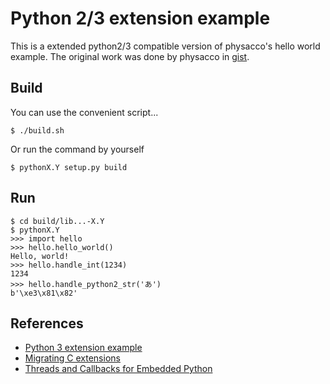 # Python 2/3 extension example

This is a extended python2/3 compatible version of physacco's hello world example. The original work was done by physacco in [gist](https://gist.github.com/physacco/2e1b52415f3a964ad2a542a99bebed8f).

## Build

You can use the convenient script...

```
$ ./build.sh
```

Or run the command by yourself

```
$ pythonX.Y setup.py build
```

## Run

```
$ cd build/lib...-X.Y
$ pythonX.Y
>>> import hello
>>> hello.hello_world()
Hello, world!
>>> hello.handle_int(1234)
1234
>>> hello.handle_python2_str('あ')
b'\xe3\x81\x82'
```

## References

- [Python 3 extension example](https://gist.github.com/physacco/2e1b52415f3a964ad2a542a99bebed8f)
- [Migrating C extensions](http://python3porting.com/cextensions.html)
- [Threads and Callbacks for Embedded Python](https://www.slideshare.net/YiLungTsai/embed-python)
